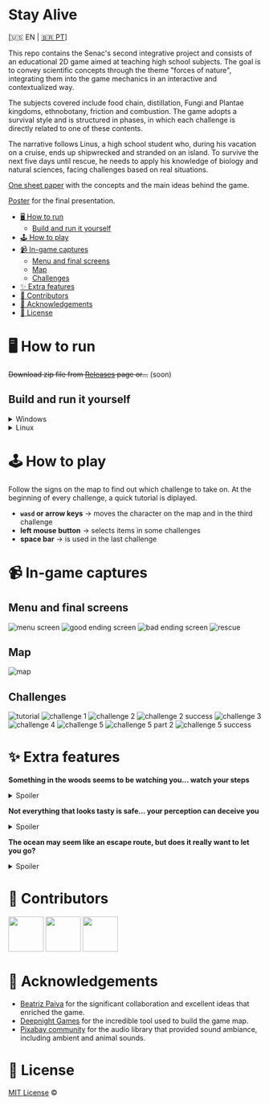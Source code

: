 # Stay Alive

[🇺🇸 EN | [🇧🇷 PT](https://github.com/gabe-frasz/stay-alive/blob/main/_docs/README-PT.md)]

This repo contains the Senac's second integrative project and consists of an educational 2D game aimed at teaching high school subjects. The goal is to convey scientific concepts through the theme "forces of nature", integrating them into the game mechanics in an interactive and contextualized way.

The subjects covered include food chain, distillation, Fungi and Plantae kingdoms, ethnobotany, friction and combustion. The game adopts a survival style and is structured in phases, in which each challenge is directly related to one of these contents.

The narrative follows Linus, a high school student who, during his vacation on a cruise, ends up shipwrecked and stranded on an island. To survive the next five days until rescue, he needs to apply his knowledge of biology and natural sciences, facing challenges based on real situations.

[One sheet paper](https://github.com/gabe-frasz/stay-alive/blob/main/_docs/one-sheet-paper.pdf) with the concepts and the main ideas behind the game.

[Poster](https://github.com/gabe-frasz/stay-alive/blob/main/_docs/poster.pdf) for the final presentation.

- [🖥️ How to run](#%EF%B8%8F-how-to-run)
  - [Build and run it yourself](#build-and-run-it-yourself)
- [🕹️ How to play](#%EF%B8%8F-how-to-play)
- [📹 In-game captures](#-in-game-captures)
  - [Menu and final screens](#menu-and-final-screens)
  - [Map](#map)
  - [Challenges](#challenges)
- [✨ Extra features](#-extra-features)
- [👥 Contributors](#-contributors)
- [🤝 Acknowledgements](#-acknowledgements)
- [📝 License](#-license)

# 🖥️ How to run

~~Download zip file from [Releases](https://github.com/gabe-frasz/stay-alive/releases) page or...~~ (soon)

## Build and run it yourself

<details>
  <summary>Windows</summary>

  1. Open [Visual Studio](https://visualstudio.microsoft.com/)
  2. Clone the repo
  3. Make sure to have [Allegro](https://www.nuget.org/packages/Allegro/) and [AllegroDeps](https://www.nuget.org/packages/AllegroDeps/) packages installed
  4. Run
</details>

<details>
  <summary>Linux</summary>

  1. Download [Allegro library](https://liballeg.org/download.html)
  2. Clone the repo
  3. Compile C code
     - `gcc ./main.c -lm $(pkg-config allegro-5 allegro_font-5 allegro_primitives-5 allegro_image-5 allegro_audio-5 allegro_acodec-5 allegro_video-5 --libs --cflags)`
  5. Run
</details>

# 🕹️ How to play

Follow the signs on the map to find out which challenge to take on. At the beginning of every challenge, a quick tutorial is diplayed.

- **`wasd` or arrow keys** -> moves the character on the map and in the third challenge 
- **left mouse button** -> selects items in some challenges
- **space bar** -> is used in the last challenge

# 📹 In-game captures

## Menu and final screens

![menu screen](https://github.com/gabe-frasz/stay-alive/blob/main/_docs/menu.png)
![good ending screen](https://github.com/gabe-frasz/stay-alive/blob/main/_docs/good-ending.png)
![bad ending screen](https://github.com/gabe-frasz/stay-alive/blob/main/_docs/bad-ending.png)
![rescue](https://github.com/gabe-frasz/stay-alive/blob/main/_docs/rescue.png)

## Map

![map](https://github.com/gabe-frasz/stay-alive/blob/main/_docs/map.gif)

## Challenges

![tutorial](https://github.com/gabe-frasz/stay-alive/blob/main/_docs/tutorial.gif)
![challenge 1](https://github.com/gabe-frasz/stay-alive/blob/main/_docs/challenge-1.png)
![challenge 2](https://github.com/gabe-frasz/stay-alive/blob/main/_docs/challenge-2.png)
![challenge 2 success](https://github.com/gabe-frasz/stay-alive/blob/main/_docs/challenge-2-success.png)
![challenge 3](https://github.com/gabe-frasz/stay-alive/blob/main/_docs/challenge-3.png)
![challenge 4](https://github.com/gabe-frasz/stay-alive/blob/main/_docs/challenge-4.png)
![challenge 5](https://github.com/gabe-frasz/stay-alive/blob/main/_docs/challenge-5.png)
![challenge 5 part 2](https://github.com/gabe-frasz/stay-alive/blob/main/_docs/challenge-5-pt-2.png)
![challenge 5 success](https://github.com/gabe-frasz/stay-alive/blob/main/_docs/challenge-5-success.png)

# ✨ Extra features

**Something in the woods seems to be watching you... watch your steps**

<details>
  <summary>Spoiler</summary>

  ![snake](https://github.com/gabe-frasz/stay-alive/blob/main/_docs/snake.gif)
</details>

**Not everything that looks tasty is safe... your perception can deceive you**

<details>
  <summary>Spoiler</summary>

  ![hallucination](https://github.com/gabe-frasz/stay-alive/blob/main/_docs/hallucination.gif)
</details>

**The ocean may seem like an escape route, but does it really want to let you go?**

<details>
  <summary>Spoiler</summary>

  ![drowning](https://github.com/gabe-frasz/stay-alive/blob/main/_docs/drowning.gif)
</details>

# 👥 Contributors

<a href="https://github.com/manuezi"><img src="https://github.com/manuezi.png" width="70"/></a>
<a href="https://github.com/stefrny"><img src="https://github.com/stefrny.png" width="70"/></a>
<a href="https://github.com/gabe-frasz"><img src="https://github.com/gabe-frasz.png" width="70"/></a>

# 🤝 Acknowledgements

- [Beatriz Paiva](https://github.com/beeepaiva) for the significant collaboration and excellent ideas that enriched the game.
- [Deepnight Games](https://deepnight.net/about/) for the incredible tool used to build the game map.
- [Pixabay community](https://pixabay.com/users/) for the audio library that provided sound ambiance, including ambient and animal sounds.

# 📝 License

[MIT License](https://github.com/gabe-frasz/stay-alive/blob/main/LICENSE) &copy;
